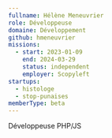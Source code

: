 ```yaml
---
fullname: Hélène Meneuvrier
role: Développeuse
domaine: Développement
github: hmeneuvrier
missions:
  - start: 2023-01-09
    end: 2024-03-29
    status: independent
    employer: Scopyleft
startups:
  - histologe
  - stop-punaises
memberType: beta
---
```



Développeuse PHP/JS
